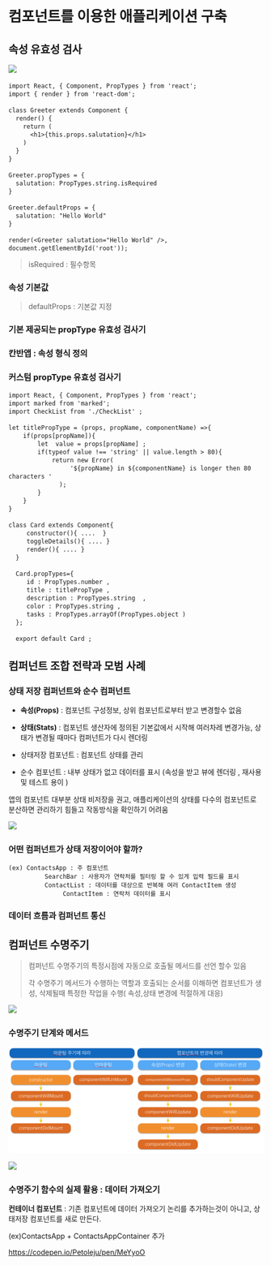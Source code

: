 컴포넌트를 이용한 애플리케이션 구축
===================================

속성 유효성 검사
----------------

![](https://image.slidesharecdn.com/react-w3c-html-kig-170125044932/95/react-demo-15-638.jpg?cb=1485320719)

```
import React, { Component, PropTypes } from 'react';
import { render } from 'react-dom';

class Greeter extends Component {
  render() {
    return (
      <h1>{this.props.salutation}</h1>
    )
  }
}

Greeter.propTypes = {
  salutation: PropTypes.string.isRequired
}

Greeter.defaultProps = {
  salutation: "Hello World"
}

render(<Greeter salutation="Hello World" />, document.getElementById('root'));
```

> isRequired : 필수항목

### 속성 기본값

> defaultProps : 기본값 지정

### 기본 제공되는 propType 유효성 검사기

### 칸반앱 : 속성 형식 정의

### 커스텀 propType 유효성 검사기

```
import React, { Component, PropTypes } from 'react';
import marked from 'marked';
import CheckList from './CheckList' ;

let titlePropType = (props, propName, componentName) =>{
    if(props[propName]){
        let  value = props[propName] ;
        if(typeof value !== 'string' || value.length > 80){
            return new Error(
                 '${propName} in ${componentName} is longer then 80 characters '
              );
        }
    }
}

class Card extends Component{
     constructor(){ ....  }
     toggleDetails(){ .... }
     render(){ .... }    
  }

  Card.propTypes={
     id : PropTypes.number ,
     title : titlePropType ,
     description : PropTypes.string  ,
     color : PropTypes.string ,
     tasks : PropTypes.arrayOf(PropTypes.object )     
  };

  export default Card ;
```

컴퍼넌트 조합 전략과 모범 사례
------------------------------

### 상태 저장 컴퍼넌트와 순수 컴퍼넌트

-	**속성(Props)** : 컴포넌트 구성정보, 상위 컴포넌트로부터 받고 변경할수 없음
-	**상태(Stats)** : 컴포넌트 생산자에 정의된 기본값에서 시작해 여러차레 변경가능, 상태가 변경될 때마다 컴퍼넌트가 다시 렌더링

-	상태저장 컴포넌트 : 컴포넌트 상태를 관리

-	순수 컴포넌트 : 내부 상태가 없고 데이터를 표시 (속성을 받고 뷰에 렌더링 , 재사용 및 테스트 용이 )

앱의 컴포넌트 대부분 상태 비저장을 권고, 애플리케이션의 상태를 다수의 컴포넌트로 분산하면 관리하기 힘들고 작동방식을 확인하기 어려움

![](https://image.slidesharecdn.com/react-w3c-html-kig-170125044932/95/react-demo-16-638.jpg?cb=1485320719)

### 어떤 컴퍼넌트가 상태 저장이어야 할까?

```
(ex) ContactsApp : 주 컴포넌트
          SearchBar : 사용자가 연락처를 필터링 할 수 있게 입력 필드를 표시
          ContactList : 데이터를 대상으로 반복해 여러 ContactItem 생성
               ContactItem : 연락처 데이터를 표시
```

### 데이터 흐름과 컴퍼넌트 통신

컴퍼넌트 수명주기
-----------------

> 컴퍼넌트 수명주기의 특정시점에 자동으로 호출될 메서드를 선언 할수 있음
>
> 각 수명주기 메서드가 수행하는 역할과 호출되는 순서를 이해하면 컴포넌트가 생성, 삭제될때 특정한 작업을 수행( 속성,상태 변경에 적절하게 대응)

![ ](https://image.slidesharecdn.com/react-w3c-html-kig-170125044932/95/react-demo-17-638.jpg?cb=1485320719)

### 수명주기 단계와 메서드

![](https://github.com/CalyFactory/CalyFactory.github.io/blob/master/assets/img/refgjin/post7_flow.png?raw=true)

![](https://velopert.com/wp-content/uploads/2016/03/Screenshot-from-2016-12-10-00-21-26-1.png)

### 수명주기 함수의 실제 활용 : 데이터 가져오기

**컨테이너 컴포넌트** : 기존 컴포넌트에 데이터 가져오기 논리를 추가하는것이 아니고, 상태저장 컴포넌트를 새로 만든다.

(ex)ContactsApp + ContactsAppContainer 추가


https://codepen.io/Petoleju/pen/MeYyoO
